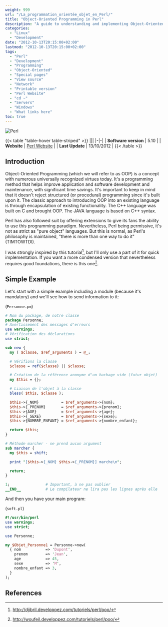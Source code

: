 ```yaml
---
weight: 999
url: "/La_programmation_orientée_objet_en_Perl/"
title: "Object-Oriented Programming in Perl"
description: "A guide to understanding and implementing Object-Oriented Programming in Perl, including basic concepts and practical examples"
categories: 
  - "Linux"
  - "Development"
date: "2012-10-13T20:15:00+02:00"
lastmod: "2012-10-13T20:15:00+02:00"
tags: 
  - "Perl"
  - "Development"
  - "Programming"
  - "Object-Oriented"
  - "Special pages"
  - "View source"
  - "Network"
  - "Printable version"
  - "Perl Website"
  - "cd ~"
  - "Servers"
  - "Windows"
  - "What links here"
toc: true
---
```


![Perl](/images/perl_logo.avif)

{{< table "table-hover table-striped" >}}
|||
|-|-|
| **Software version** | 5.10 |
| **Website** | [Perl Website](https://www.perl.org) |
| **Last Update** | 13/10/2012 |
{{< /table >}}

## Introduction

Object-Oriented Programming (which we will refer to as OOP) is a concept with numerous universally recognized virtues today. It's a programming method that helps improve application and software development and maintenance, with significant time savings. It's important to keep in mind that it doesn't reject structured (or procedural) programming since it's built upon it. The classic approach to introducing OOP into an existing language is through encapsulation of existing functionality. The C++ language was built on C and brought OOP. The JAVA language is based on C++ syntax.

Perl has also followed suit by offering extensions to give its fans the ability to use this programming paradigm. Nevertheless, Perl being permissive, it's not as strict as "pure object" languages. But this is normal, as Perl's philosophy is maintained, "there is more than one way to do it" (TIMTOWTDI).

I was strongly inspired by this tutorial[^1], but I'll only use a part of it for quick implementation. If you want a more condensed version that nevertheless requires good foundations, there is this one[^2].

## Simple Example

Let's start with a simple example including a module (because it's mandatory) and we'll see how to send information to it:

(`Personne.pm`)

```perl
# Nom du package, de notre classe
package Personne;
# Avertissement des messages d'erreurs
use warnings;
# Vérification des déclarations
use strict;

sub new {
  my ( $classe, $ref_arguments ) = @_;

  # Vérifions la classe
  $classe = ref($classe) || $classe;

  # Création de la référence anonyme d'un hachage vide (futur objet)
  my $this = {};

  # Liaison de l'objet à la classe
  bless( $this, $classe );

  $this->{_NOM}          = $ref_arguments->{nom};
  $this->{_PRENOM}       = $ref_arguments->{prenom};
  $this->{AGE}           = $ref_arguments->{age};
  $this->{_SEXE}         = $ref_arguments->{sexe};
  $this->{NOMBRE_ENFANT} = $ref_arguments->{nombre_enfant};

  return $this;
}

# Méthode marcher - ne prend aucun argument
sub marcher {
  my $this = shift;

  print "[$this->{_NOM} $this->{_PRENOM}] marche\n";

  return;
}

1;                # Important, à ne pas oublier
__END__           # Le compilateur ne lira pas les lignes après elle
```

And then you have your main program:

(`soft.pl`)

```perl
#!/usr/bin/perl
use warnings;
use strict;

use Personne;

my $Objet_Personne1 = Personne->new(
  { nom           => 'Dupont',
    prenom        => 'Jean',
    age           => 45,
    sexe          => 'M',
    nombre_enfant => 3,
  }
);
```

## References

[^1]: http://djibril.developpez.com/tutoriels/perl/poo/
[^2]: http://woufeil.developpez.com/tutoriels/perl/poo/
